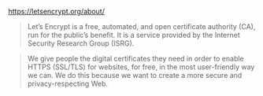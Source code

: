 https://letsencrypt.org/about/

> Let’s Encrypt is a free, automated, and open certificate authority (CA), run for the public’s benefit. It is a service provided by the Internet Security Research Group (ISRG).

> We give people the digital certificates they need in order to enable HTTPS (SSL/TLS) for websites, for free, in the most user-friendly way we can. We do this because we want to create a more secure and privacy-respecting Web.
